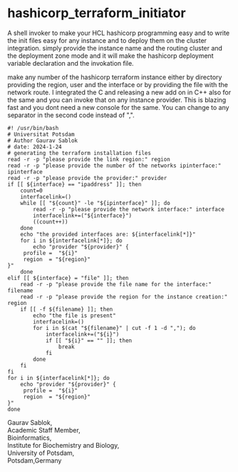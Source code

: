 # hashicorp_terraform_initiator
A shell invoker to make your HCL hashicorp programming easy and to write the init files easy for any instance and to deploy them on the cluster integration. simply provide the instance name and the routing cluster and the deployment zone mode and it will make the hashicorp deployment variable declaration and the invokation file. 

make any number of the hashicorp terraform instance either by directory providing the region, user and the interface or by providing the file with the network route.  I integrated the C and releasing a new add on in C++ also for the same and you can invoke that on any instance provider. This is blazing fast and you dont need a new console for the same. You can change to any separator in the second code instead of ",".
```
#! /usr/bin/bash
# Universitat Potsdam
# Author Gaurav Sablok
# date: 2024-1-24
# generating the terraform installation files
read -r -p "please provide the link region:" region
read -r -p "please provide the number of the networks ipinterface:" ipinterface
read -r -p "please provide the provider:" provider
if [[ ${interface} == "ipaddress" ]]; then
    count=0
    interfacelink=()
    while [[ "${count}" -le "${ipinterface}" ]]; do
        read -r -p "please provide the network interface:" interface
        interfacelink+=("${interface}")
        ((count++))
    done
    echo "the provided interfaces are: ${interfacelink[*]}"
    for i in ${interfacelink[*]}; do
        echo "provider "${provider}" {
     profile =  "${i}"
     region  = "${region}"
}"
    done
elif [[ ${interface} = "file" ]]; then
    read -r -p "please provide the file name for the interface:" filename
    read -r -p "please provide the region for the instance creation:" region
    if [[ -f ${filename} ]]; then
        echo "the file is present"
        interfacelink=()
        for i in $(cat "${filename}" | cut -f 1 -d ","); do
            interfacelink+=("${i}")
            if [[ "${i}" == "" ]]; then
                break
            fi
        done
    fi
fi
for i in ${interfacelink[*]}; do
    echo "provider "${provider}" {
     profile =  "${i}"
     region  = "${region}"
}"
done
```

Gaurav Sablok, \
Academic Staff Member, \
Bioinformatics,\
Institute for Biochemistry and Biology, \
University of Potsdam, \
Potsdam,Germany
